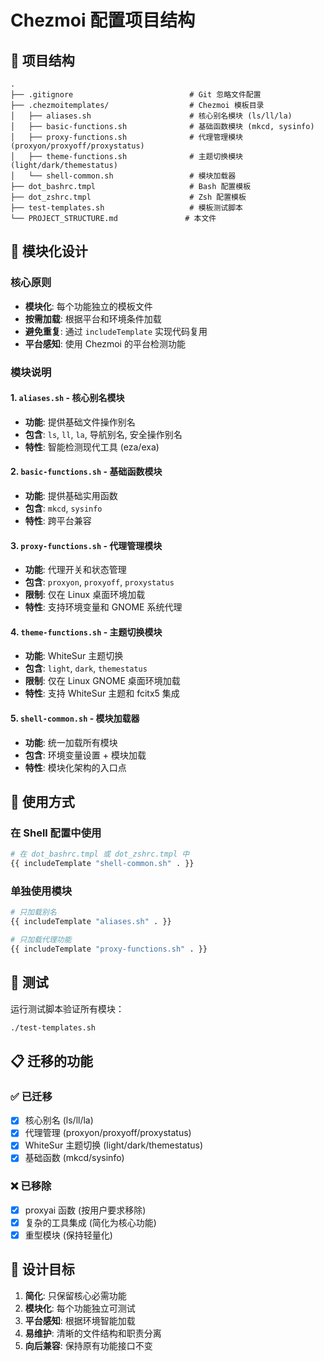 # Chezmoi 配置项目结构

## 📁 项目结构

```
.
├── .gitignore                          # Git 忽略文件配置
├── .chezmoitemplates/                  # Chezmoi 模板目录
│   ├── aliases.sh                      # 核心别名模块 (ls/ll/la)
│   ├── basic-functions.sh              # 基础函数模块 (mkcd, sysinfo)
│   ├── proxy-functions.sh              # 代理管理模块 (proxyon/proxyoff/proxystatus)
│   ├── theme-functions.sh              # 主题切换模块 (light/dark/themestatus)
│   └── shell-common.sh                 # 模块加载器
├── dot_bashrc.tmpl                     # Bash 配置模板
├── dot_zshrc.tmpl                      # Zsh 配置模板
├── test-templates.sh                   # 模板测试脚本
└── PROJECT_STRUCTURE.md               # 本文件
```

## 🧩 模块化设计

### 核心原则
- **模块化**: 每个功能独立的模板文件
- **按需加载**: 根据平台和环境条件加载
- **避免重复**: 通过 `includeTemplate` 实现代码复用
- **平台感知**: 使用 Chezmoi 的平台检测功能

### 模块说明

#### 1. `aliases.sh` - 核心别名模块
- **功能**: 提供基础文件操作别名
- **包含**: `ls`, `ll`, `la`, 导航别名, 安全操作别名
- **特性**: 智能检测现代工具 (eza/exa)

#### 2. `basic-functions.sh` - 基础函数模块
- **功能**: 提供基础实用函数
- **包含**: `mkcd`, `sysinfo`
- **特性**: 跨平台兼容

#### 3. `proxy-functions.sh` - 代理管理模块
- **功能**: 代理开关和状态管理
- **包含**: `proxyon`, `proxyoff`, `proxystatus`
- **限制**: 仅在 Linux 桌面环境加载
- **特性**: 支持环境变量和 GNOME 系统代理

#### 4. `theme-functions.sh` - 主题切换模块
- **功能**: WhiteSur 主题切换
- **包含**: `light`, `dark`, `themestatus`
- **限制**: 仅在 Linux GNOME 桌面环境加载
- **特性**: 支持 WhiteSur 主题和 fcitx5 集成

#### 5. `shell-common.sh` - 模块加载器
- **功能**: 统一加载所有模块
- **包含**: 环境变量设置 + 模块加载
- **特性**: 模块化架构的入口点

## 🔧 使用方式

### 在 Shell 配置中使用
```bash
# 在 dot_bashrc.tmpl 或 dot_zshrc.tmpl 中
{{ includeTemplate "shell-common.sh" . }}
```

### 单独使用模块
```bash
# 只加载别名
{{ includeTemplate "aliases.sh" . }}

# 只加载代理功能
{{ includeTemplate "proxy-functions.sh" . }}
```

## 🧪 测试

运行测试脚本验证所有模块：
```bash
./test-templates.sh
```

## 📋 迁移的功能

### ✅ 已迁移
- [x] 核心别名 (ls/ll/la)
- [x] 代理管理 (proxyon/proxyoff/proxystatus)
- [x] WhiteSur 主题切换 (light/dark/themestatus)
- [x] 基础函数 (mkcd/sysinfo)

### ❌ 已移除
- [x] proxyai 函数 (按用户要求移除)
- [x] 复杂的工具集成 (简化为核心功能)
- [x] 重型模块 (保持轻量化)

## 🎯 设计目标

1. **简化**: 只保留核心必需功能
2. **模块化**: 每个功能独立可测试
3. **平台感知**: 根据环境智能加载
4. **易维护**: 清晰的文件结构和职责分离
5. **向后兼容**: 保持原有功能接口不变